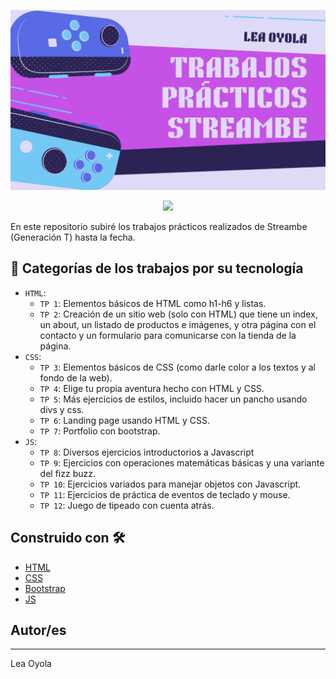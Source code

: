 ![Portada con título para el repositorio](https://github.com/Oyola345/Streambe-practicas/blob/main/portada%20tp%20streambe.png)
<p align="center">
   <img src="https://img.shields.io/badge/STATUS-EN%20DESAROLLO-green">
</p>

En este repositorio subiré los trabajos prácticos realizados de Streambe (Generación T) hasta la fecha.

## :hammer: Categorías de los trabajos por su tecnología

- `HTML`:
   - `TP 1`: Elementos básicos de HTML como h1-h6 y listas.
   - `TP 2`: Creación de un sitio web (solo con HTML) que tiene un index, un about, un listado de productos e imágenes, y otra página con el contacto y un formulario para comunicarse con la tienda de la página.
- `CSS`:
   - `TP 3`: Elementos básicos de CSS (como darle color a los textos y al fondo de la web).
   - `TP 4`: Elige tu propia aventura hecho con HTML y CSS.
   - `TP 5`: Más ejercicios de estilos, incluido hacer un pancho usando divs y css.
   - `TP 6`: Landing page usando HTML y CSS.
   - `TP 7`: Portfolio con bootstrap.
- `JS`:
   - `TP 8`: Diversos ejercicios introductorios a Javascript
   - `TP 9`: Ejercicios con operaciones matemáticas básicas y una variante del fizz buzz.
   - `TP 10`: Ejercicios variados para manejar objetos con Javascript.
   - `TP 11`: Ejercicios de práctica de eventos de teclado y mouse.
   - `TP 12`: Juego de tipeado con cuenta atrás.

## Construido con 🛠️

* [HTML](https://www.w3.org/html/)
* [CSS](https://www.w3.org/Style/CSS/Overview.en.html)
* [Bootstrap](https://getbootstrap.com/)
* [JS](https://developer.mozilla.org/es/docs/Web/JavaScript)

## Autor/es
---
Lea Oyola
